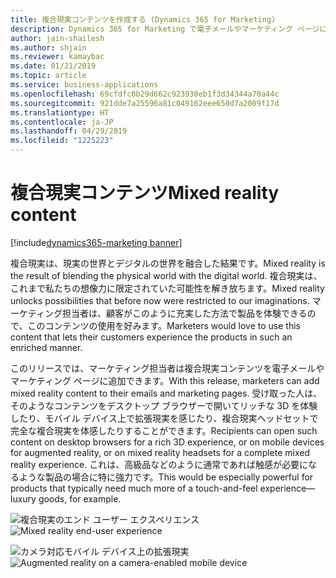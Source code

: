 ```yaml
---
title: 複合現実コンテンツを作成する (Dynamics 365 for Marketing)
description: Dynamics 365 for Marketing で電子メールやマーケティング ページに複合現実コンテンツを追加します
author: jain-shailesh
ms.author: shjain
ms.reviewer: kamaybac
ms.date: 01/21/2019
ms.topic: article
ms.service: business-applications
ms.openlocfilehash: 69cfdfc0b29d662c923930eb1f3d34344a70a44c
ms.sourcegitcommit: 921dde7a25596a81c049162eee650d7a2009f17d
ms.translationtype: HT
ms.contentlocale: ja-JP
ms.lasthandoff: 04/29/2019
ms.locfileid: "1225223"
---
```

# <a name="mixed-reality-content"></a><span data-ttu-id="67643-103">複合現実コンテンツ</span><span class="sxs-lookup"><span data-stu-id="67643-103">Mixed reality content</span></span>
[!include[dynamics365-marketing banner](../includes/dynamics365-marketing.md)]


<span data-ttu-id="67643-104">複合現実は、現実の世界とデジタルの世界を融合した結果です。</span><span class="sxs-lookup"><span data-stu-id="67643-104">Mixed reality is the result of blending the physical world with the digital world.</span></span> <span data-ttu-id="67643-105">複合現実は、これまで私たちの想像力に限定されていた可能性を解き放ちます。</span><span class="sxs-lookup"><span data-stu-id="67643-105">Mixed reality unlocks possibilities that before now were restricted to our imaginations.</span></span> <span data-ttu-id="67643-106">マーケティング担当者は、顧客がこのように充実した方法で製品を体験できるので、このコンテンツの使用を好みます。</span><span class="sxs-lookup"><span data-stu-id="67643-106">Marketers would love to use this content that lets their customers experience the products in such an enriched manner.</span></span>

<span data-ttu-id="67643-107">このリリースでは、マーケティング担当者は複合現実コンテンツを電子メールやマーケティング ページに追加できます。</span><span class="sxs-lookup"><span data-stu-id="67643-107">With this release, marketers can add mixed reality content to their emails and marketing pages.</span></span> <span data-ttu-id="67643-108">受け取った人は、そのようなコンテンツをデスクトップ ブラウザーで開いてリッチな 3D を体験したり、モバイル デバイス上で拡張現実を感じたり、複合現実ヘッドセットで完全な複合現実を体感したりすることができます。</span><span class="sxs-lookup"><span data-stu-id="67643-108">Recipients can open such content on desktop browsers for a rich 3D experience, or on mobile devices for augmented reality, or on mixed reality headsets for a complete mixed reality experience.</span></span> <span data-ttu-id="67643-109">これは、高級品などのように通常であれば触感が必要になるような製品の場合に特に強力です。</span><span class="sxs-lookup"><span data-stu-id="67643-109">This would be especially powerful for products that typically need much more of a touch-and-feel experience—luxury goods, for example.</span></span>

<span data-ttu-id="67643-110">![複合現実のエンド ユーザー エクスペリエンス](media/mixed-reality-content-1.jpeg "複合現実のエンド ユーザー エクスペリエンス")</span><span class="sxs-lookup"><span data-stu-id="67643-110">![Mixed reality end-user experience](media/mixed-reality-content-1.jpeg "Mixed reality end-user experience")</span></span>  

<span data-ttu-id="67643-111">![カメラ対応モバイル デバイス上の拡張現実](media/mixed-reality-content-2.jpeg "カメラ対応モバイル デバイス上の拡張現実")</span><span class="sxs-lookup"><span data-stu-id="67643-111">![Augmented reality on a camera-enabled mobile device](media/mixed-reality-content-2.jpeg "Augmented reality on a camera-enabled mobile device")</span></span>  

